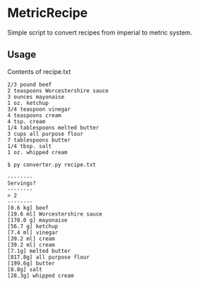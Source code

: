 # MetricRecipe

Simple script to convert recipes from imperial to metric system.

## Usage

Contents of recipe.txt
```shell
2/3 pound beef
2 teaspoons Worcestershire sauce
3 ounces mayonaise
1 oz. ketchup
3/4 teaspoon vinegar
4 teaspoons cream
4 tsp. cream
1/4 tablespoons melted butter
3 cups all purpose flour
7 tablespoons butter
1/4 tbsp. salt
1 oz. whipped cream

```


```
$ py converter.py recipe.txt

--------
Servings?
--------
> 2
--------
[0.6 kg] beef
[19.6 ml] Worcestershire sauce
[170.0 g] mayonaise
[56.7 g] ketchup
[7.4 ml] vinegar
[39.2 ml] cream
[39.2 ml] cream
[7.1g] melted butter
[817.8g] all purpose flour
[199.6g] butter
[8.8g] salt
[28.3g] whipped cream  
```

